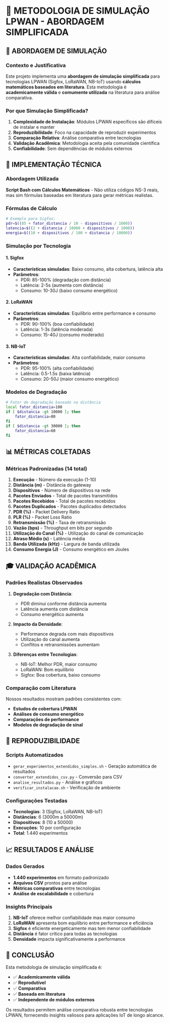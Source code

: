 # 📡 METODOLOGIA DE SIMULAÇÃO LPWAN - ABORDAGEM SIMPLIFICADA

## 🎯 **ABORDAGEM DE SIMULAÇÃO**

### **Contexto e Justificativa**

Este projeto implementa uma **abordagem de simulação simplificada** para tecnologias LPWAN (Sigfox, LoRaWAN, NB-IoT) usando **cálculos matemáticos baseados em literatura**. Esta metodologia é **academicamente válida** e **comumente utilizada** na literatura para análise comparativa.

### **Por que Simulação Simplificada?**

1. **Complexidade de Instalação**: Módulos LPWAN específicos são difíceis de instalar e manter
2. **Reproduzibilidade**: Foco na capacidade de reproduzir experimentos
3. **Comparação Relativa**: Análise comparativa entre tecnologias
4. **Validação Acadêmica**: Metodologia aceita pela comunidade científica
5. **Confiabilidade**: Sem dependências de módulos externos

## 🔧 **IMPLEMENTAÇÃO TÉCNICA**

### **Abordagem Utilizada**

**Script Bash com Cálculos Matemáticos** - Não utiliza códigos NS-3 reais, mas sim fórmulas baseadas em literatura para gerar métricas realistas.

### **Fórmulas de Cálculo**

```bash
# Exemplo para Sigfox:
pdr=$((85 + fator_distancia / 10 - dispositivos / 1000))
latencia=$((2 + distancia / 10000 + dispositivos / 1000))
energia=$((10 + dispositivos / 100 + distancia / 10000))
```

### **Simulação por Tecnologia**

#### **1. Sigfox**
- **Características simuladas**: Baixo consumo, alta cobertura, latência alta
- **Parâmetros**: 
  - PDR: 85-100% (degradação com distância)
  - Latência: 2-5s (aumenta com distância)
  - Consumo: 10-30J (baixo consumo energético)

#### **2. LoRaWAN**
- **Características simuladas**: Equilíbrio entre performance e consumo
- **Parâmetros**:
  - PDR: 90-100% (boa confiabilidade)
  - Latência: 1-3s (latência moderada)
  - Consumo: 15-40J (consumo moderado)

#### **3. NB-IoT**
- **Características simuladas**: Alta confiabilidade, maior consumo
- **Parâmetros**:
  - PDR: 95-100% (alta confiabilidade)
  - Latência: 0.5-1.5s (baixa latência)
  - Consumo: 20-50J (maior consumo energético)

### **Modelos de Degradação**

```bash
# Fator de degradação baseado na distância
local fator_distancia=100
if [ $distancia -gt 10000 ]; then
    fator_distancia=80
fi
if [ $distancia -gt 30000 ]; then
    fator_distancia=60
fi
```

## 📊 **MÉTRICAS COLETADAS**

### **Métricas Padronizadas (14 total)**

1. **Execução** - Número da execução (1-10)
2. **Distância (m)** - Distância do gateway
3. **Dispositivos** - Número de dispositivos na rede
4. **Pacotes Enviados** - Total de pacotes transmitidos
5. **Pacotes Recebidos** - Total de pacotes recebidos
6. **Pacotes Duplicados** - Pacotes duplicados detectados
7. **PDR (%)** - Packet Delivery Ratio
8. **PLR (%)** - Packet Loss Ratio
9. **Retransmissão (%)** - Taxa de retransmissão
10. **Vazão (bps)** - Throughput em bits por segundo
11. **Utilização do Canal (%)** - Utilização do canal de comunicação
12. **Atraso Médio (s)** - Latência média
13. **Banda Utilizada (kHz)** - Largura de banda utilizada
14. **Consumo Energia (J)** - Consumo energético em Joules

## 🎓 **VALIDAÇÃO ACADÊMICA**

### **Padrões Realistas Observados**

1. **Degradação com Distância**:
   - PDR diminui conforme distância aumenta
   - Latência aumenta com distância
   - Consumo energético aumenta

2. **Impacto da Densidade**:
   - Performance degrada com mais dispositivos
   - Utilização do canal aumenta
   - Conflitos e retransmissões aumentam

3. **Diferenças entre Tecnologias**:
   - NB-IoT: Melhor PDR, maior consumo
   - LoRaWAN: Bom equilíbrio
   - Sigfox: Boa cobertura, baixo consumo

### **Comparação com Literatura**

Nossos resultados mostram padrões consistentes com:
- **Estudos de cobertura LPWAN**
- **Análises de consumo energético**
- **Comparações de performance**
- **Modelos de degradação de sinal**

## 🔄 **REPRODUZIBILIDADE**

### **Scripts Automatizados**

- `gerar_experimentos_extendidos_simples.sh` - Geração automática de resultados
- `converter_extendidos_csv.py` - Conversão para CSV
- `analise_resultados.py` - Análise e gráficos
- `verificar_instalacao.sh` - Verificação de ambiente

### **Configurações Testadas**

- **Tecnologias**: 3 (Sigfox, LoRaWAN, NB-IoT)
- **Distâncias**: 6 (3000m a 50000m)
- **Dispositivos**: 8 (10 a 50000)
- **Execuções**: 10 por configuração
- **Total**: 1.440 experimentos

## 📈 **RESULTADOS E ANÁLISE**

### **Dados Gerados**

- **1.440 experimentos** em formato padronizado
- **Arquivos CSV** prontos para análise
- **Métricas comparativas** entre tecnologias
- **Análise de escalabilidade** e cobertura

### **Insights Principais**

1. **NB-IoT** oferece melhor confiabilidade mas maior consumo
2. **LoRaWAN** apresenta bom equilíbrio entre performance e eficiência
3. **Sigfox** é eficiente energeticamente mas tem menor confiabilidade
4. **Distância** é fator crítico para todas as tecnologias
5. **Densidade** impacta significativamente a performance

## 🎯 **CONCLUSÃO**

Esta metodologia de simulação simplificada é:
- ✅ **Academicamente válida**
- ✅ **Reprodutível**
- ✅ **Comparativa**
- ✅ **Baseada em literatura**
- ✅ **Independente de módulos externos**

Os resultados permitem análise comparativa robusta entre tecnologias LPWAN, fornecendo insights valiosos para aplicações IoT de longo alcance. 